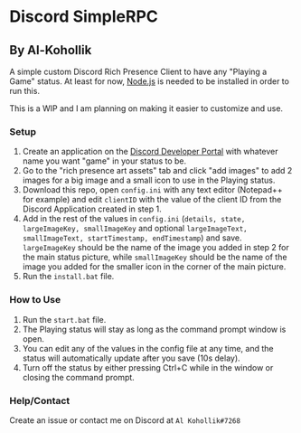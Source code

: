 # Discord SimpleRPC
## By Al-Kohollik
A simple custom Discord Rich Presence Client to have any "Playing a Game" status.
At least for now, [Node.js](https://nodejs.org/en/) is needed to be installed in order to run this.

This is a WIP and I am planning on making it easier to customize and use.


### Setup
1. Create an application on the [Discord Developer Portal](https://discord.com/developers/applications) with whatever name you want "game" in your status to be.
2. Go to the "rich presence art assets" tab and click "add images" to add 2 images for a big image and a small icon to use in the Playing status.
3. Download this repo, open `config.ini` with any text editor (Notepad++ for example) and edit `clientID` with the value of the client ID from the Discord Application created in step 1.
4. Add in the rest of the values in `config.ini` (`details, state, largeImageKey, smallImageKey` and optional `largeImageText, smallImageText, startTimestamp, endTimestamp`) and save. `largeImageKey` should be the name of the image you added in step 2 for the main status picture, while `smallImageKey` should be the name of the image you added for the smaller icon in the corner of the main picture.
5. Run the `install.bat` file.
### How to Use
1. Run the `start.bat` file.
2. The Playing status will stay as long as the command prompt window is open.
3. You can edit any of the values in the config file at any time, and the status will automatically update after you save (10s delay).
4. Turn off the status by either pressing Ctrl+C while in the window or closing the command prompt.

### Help/Contact
Create an issue or contact me on Discord at `Al Kohollik#7268`